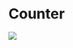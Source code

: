 # Counter

<img src="https://res.cloudinary.com/dsq5spft3/image/upload/v1675577948/ezgif.com-gif-maker_ent7be.gif" />
